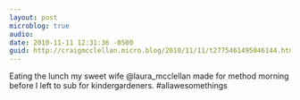 ```yaml
---
layout: post
microblog: true
audio: 
date: 2010-11-11 12:31:36 -0500
guid: http://craigmcclellan.micro.blog/2010/11/11/t2775461495046144.html
---
```

Eating the lunch my sweet wife @laura_mcclellan made for method morning before I left to sub for kindergardeners. #allawesomethings
